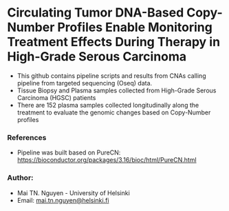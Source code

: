 # Circulating Tumor DNA-Based Copy-Number Profiles Enable Monitoring Treatment Effects During Therapy in High-Grade Serous Carcinoma

- This github contains pipeline scripts and results from CNAs calling pipeline from targeted sequencing (Oseq) data.
- Tissue Biopsy and Plasma samples collected from High-Grade Serous Carcinoma (HGSC) patients
- There are 152 plasma samples collected longitudinally along the treatment to evaluate the genomic changes based on Copy-Number profiles

### References
- Pipeline was built based on PureCN: https://bioconductor.org/packages/3.16/bioc/html/PureCN.html

### Author:
- Mai TN. Nguyen - University of Helsinki
- Email: mai.tn.nguyen@helsinki.fi
